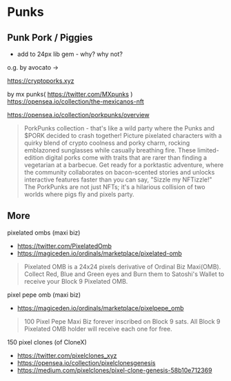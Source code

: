 # Punks



## Punk Pork / Piggies


- add to 24px lib gem - why? why not?

o.g. by avocato ->

https://cryptoporks.xyz



by mx punks( https://twitter.com/MXpunks )
https://opensea.io/collection/the-mexicanos-nft

https://opensea.io/collection/porkpunks/overview

> PorkPunks collection - that's like a wild party where the Punks and $PORK decided to crash together! Picture pixelated characters with a quirky blend of crypto coolness and porky charm, rocking emblazoned sunglasses while casually breathing fire. These limited-edition digital porks come with traits that are rarer than finding a vegetarian at a barbecue.
Get ready for a porktastic adventure, where the community collaborates on bacon-scented stories and unlocks interactive features faster than you can say, "Sizzle my NFTizzle!" The PorkPunks are not just NFTs; it's a hilarious collision of two worlds where pigs fly and pixels party. 



## More


pixelated ombs (maxi biz)
- <https://twitter.com/PixelatedOmb>
- <https://magiceden.io/ordinals/marketplace/pixelated-omb>

> Pixelated OMB is a 24x24 pixels derivative of Ordinal Biz Maxi(OMB). Collect Red, Blue and Green eyes and Burn them to Satoshi's Wallet to receive your Block 9 Pixelated OMB.


pixel pepe omb (maxi biz)
- <https://magiceden.io/ordinals/marketplace/pixelpepe_omb>

> 100 Pixel Pepe Maxi Biz forever inscribed on Block 9 sats. All Block 9 Pixelated OMB holder will receive each one for free.





150 pixel clones (of CloneX)
- <https://twitter.com/pixelclones_xyz>
- <https://opensea.io/collection/pixelclonesgenesis>
- <https://medium.com/pixelclones/pixel-clone-genesis-58b10e712369>





